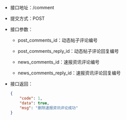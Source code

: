 * 接口地址：/comment

* 提交方式：POST

* 接口参数：

  * post\_comments\_id：动态帖子评论编号

  * post\_comments\_reply\_id：动态帖子评论回复编号

  * news\_comments\_id：速报资讯评论编号

  * news\_comments\_reply\_id：速报资讯评论回复编号

* 接口返回：

  ```json
  {
      "code": 1,
      "data": true,
      "msg": "删除速报资讯评论成功"
  }
  ```



